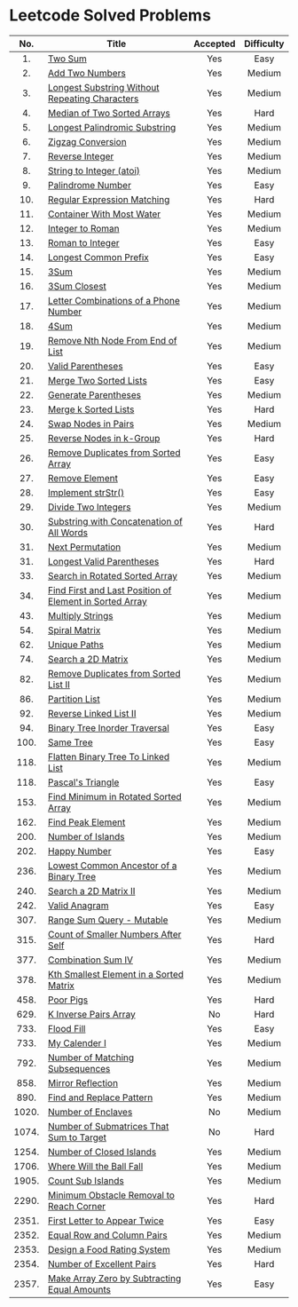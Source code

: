 # Leetcode Solved Problems

|  No.  | Title                                                                                                                                              | Accepted | Difficulty |
| :---: | -------------------------------------------------------------------------------------------------------------------------------------------------- | :------: | :--------: |
|  1.   | [Two Sum](https://leetcode.com/problems/two-sum)                                                                                                   |   Yes    |    Easy    |
|  2.   | [Add Two Numbers](https://leetcode.com/add-two-numbers)                                                                                            |   Yes    |   Medium   |
|  3.   | [Longest Substring Without Repeating Characters](https://leetcode.com/problems/longest-substring-without-repeating-characters/)                    |   Yes    |   Medium   |
|  4.   | [Median of Two Sorted Arrays](https://leetcode.com/problems/median-of-two-sorted-arrays/)                                                          |   Yes    |    Hard    |
|  5.   | [Longest Palindromic Substring](https://leetcode.com/problems/longest-palindromic-substring/)                                                      |   Yes    |   Medium   |
|  6.   | [Zigzag Conversion](https://leetcode.com/problems/zigzag-conversion/)                                                                              |   Yes    |   Medium   |
|  7.   | [Reverse Integer](https://leetcode.com/problems/reverse-integer/)                                                                                  |   Yes    |   Medium   |
|  8.   | [String to Integer (atoi)](https://leetcode.com/problems/string-to-integer-atoi/submissions/)                                                      |   Yes    |   Medium   |
|  9.   | [Palindrome Number](https://leetcode.com/problems/palindrome-number/submissions/)                                                                  |   Yes    |    Easy    |
|  10.  | [Regular Expression Matching](https://leetcode.com/problems/regular-expression-matching/)                                                          |   Yes    |    Hard    |
|  11.  | [Container With Most Water](https://leetcode.com/problems/container-with-most-water/)                                                              |   Yes    |   Medium   |
|  12.  | [Integer to Roman](https://leetcode.com/problems/integer-to-roman/)                                                                                |   Yes    |   Medium   |
|  13.  | [Roman to Integer](https://leetcode.com/problems/roman-to-integer/)                                                                                |   Yes    |    Easy    |
|  14.  | [Longest Common Prefix](https://leetcode.com/problems/longest-common-prefix/submissions/)                                                          |   Yes    |    Easy    |
|  15.  | [3Sum](https://leetcode.com/problems/3sum)                                                                                                         |   Yes    |   Medium   |
|  16.  | [3Sum Closest](https://leetcode.com/problems/3sum-closest/)                                                                                        |   Yes    |   Medium   |
|  17.  | [Letter Combinations of a Phone Number](https://leetcode.com/problems/letter-combinations-of-a-phone-number/)                                      |   Yes    |   Medium   |
|  18.  | [4Sum](https://leetcode.com/problems/4sum)                                                                                                         |   Yes    |   Medium   |
|  19.  | [Remove Nth Node From End of List](https://leetcode.com/problems/remove-nth-node-from-end-of-list/)                                                |   Yes    |   Medium   |
|  20.  | [Valid Parentheses](https://leetcode.com/problems/valid-parentheses/)                                                                              |   Yes    |    Easy    |
|  21.  | [Merge Two Sorted Lists](https://leetcode.com/problems/merge-two-sorted-lists/)                                                                    |   Yes    |    Easy    |
|  22.  | [Generate Parentheses](https://leetcode.com/problems/generate-parentheses/)                                                                        |   Yes    |   Medium   |
|  23.  | [Merge k Sorted Lists](https://leetcode.com/problems/merge-k-sorted-lists/)                                                                        |   Yes    |    Hard    |
|  24.  | [Swap Nodes in Pairs](https://leetcode.com/problems/swap-nodes-in-pairs/)                                                                          |   Yes    |   Medium   |
|  25.  | [Reverse Nodes in k-Group](https://leetcode.com/problems/reverse-nodes-in-k-group/)                                                                |   Yes    |    Hard    |
|  26.  | [Remove Duplicates from Sorted Array](https://leetcode.com/problems/remove-duplicates-from-sorted-array/)                                          |   Yes    |    Easy    |
|  27.  | [Remove Element](https://leetcode.com/problems/remove-element/)                                                                                    |   Yes    |    Easy    |
|  28.  | [Implement strStr()](https://leetcode.com/problems/implement-strstr/)                                                                              |   Yes    |    Easy    |
|  29.  | [Divide Two Integers](https://leetcode.com/problems/divide-two-integers/)                                                                          |   Yes    |   Medium   |
|  30.  | [Substring with Concatenation of All Words](https://leetcode.com/problems/substring-with-concatenation-of-all-words/)                              |   Yes    |    Hard    |
|  31.  | [Next Permutation](https://leetcode.com/problems/next-permutation/)                                                                                |   Yes    |   Medium   |
|  31.  | [Longest Valid Parentheses](https://leetcode.com/problems/longest-valid-parentheses/)                                                              |   Yes    |    Hard    |
|  33.  | [Search in Rotated Sorted Array](https://leetcode.com/problems/search-in-rotated-sorted-array/)                                                    |   Yes    |   Medium   |
|  34.  | [ Find First and Last Position of Element in Sorted Array](https://leetcode.com/problems/find-first-and-last-position-of-element-in-sorted-array/) |   Yes    |   Medium   |
|  43.  | [Multiply Strings](https://leetcode.com/problems/multiply-strings/)                                                                                |   Yes    |   Medium   |
|  54.  | [Spiral Matrix](https://leetcode.com/problems/spiral-matrix/)                                                                                      |   Yes    |   Medium   |
|  62.  | [Unique Paths](https://leetcode.com/problems/unique-paths/)                                                                                        |   Yes    |   Medium   |
|  74.  | [Search a 2D Matrix](https://leetcode.com/problems/search-a-2d-matrix/)                                                                            |   Yes    |   Medium   |
|  82.  | [Remove Duplicates from Sorted List II](https://leetcode.com/problems/partition-list/)                                                             |   Yes    |   Medium   |
|  86.  | [Partition List](https://leetcode.com/problems/partition-list/)                                                                                    |   Yes    |   Medium   |
|  92.  | [Reverse Linked List II](https://leetcode.com/problems/reverse-linked-list-ii)                                                                     |   Yes    |   Medium   |
|  94.  | [Binary Tree Inorder Traversal](https://leetcode.com/problems/binary-tree-inorder-traversal/)                                                      |   Yes    |    Easy    |
| 100.  | [Same Tree](https://leetcode.com/problems/same-tree/)                                                                                              |   Yes    |    Easy    |
| 118.  | [Flatten Binary Tree To Linked List](https://leetcode.com/problems/flatten-binary-tree-to-linked-list/)                                            |   Yes    |   Medium   |
| 118.  | [Pascal's Triangle](https://leetcode.com/problems/pascals-triangle/)                                                                               |   Yes    |    Easy    |
| 153.  | [Find Minimum in Rotated Sorted Array](https://leetcode.com/problems/find-minimum-in-rotated-sorted-array/)                                        |   Yes    |   Medium   |
| 162.  | [Find Peak Element](https://leetcode.com/problems/find-peak-element/)                                                                              |   Yes    |   Medium   |
| 200.  | [Number of Islands](https://leetcode.com/problems/number-of-islands/)                                                                              |   Yes    |   Medium   |
| 202.  | [Happy Number](https://leetcode.com/problems/happy-number/)                                                                                        |   Yes    |    Easy    |
| 236.  | [ Lowest Common Ancestor of a Binary Tree](https://leetcode.com/problems/lowest-common-ancestor-of-a-binary-tree/)                                 |   Yes    |   Medium   |
| 240.  | [Search a 2D Matrix II](https://leetcode.com/problems/search-a-2d-matrix-ii/)                                                                      |   Yes    |   Medium   |
| 242.  | [Valid Anagram](https://leetcode.com/problems/valid-anagram/)                                                                                      |   Yes    |    Easy    |
| 307.  | [Range Sum Query - Mutable](https://leetcode.com/problems/range-sum-query-mutable/)                                                                |   Yes    |   Medium   |
| 315.  | [Count of Smaller Numbers After Self](https://leetcode.com/problems/count-of-smaller-numbers-after-self/)                                          |   Yes    |    Hard    |
| 377.  | [Combination Sum IV](https://leetcode.com/problems/combination-sum-iv/)                                                                            |   Yes    |   Medium   |
| 378.  | [Kth Smallest Element in a Sorted Matrix](https://leetcode.com/problems/kth-smallest-element-in-a-sorted-matrix/)                                  |   Yes    |   Medium   |
| 458.  | [Poor Pigs](https://leetcode.com/problems/poor-pigs/)                                                                                              |   Yes    |    Hard    |
| 629.  | [K Inverse Pairs Array](https://leetcode.com/problems/k-inverse-pairs-array/)                                                                      |    No    |    Hard    |
| 733.  | [Flood Fill](https://leetcode.com/problems/flood-fill/)                                                                                            |   Yes    |    Easy    |
| 733.  | [My Calender I](https://leetcode.com/problems/my-calendar-i/)                                                                                      |   Yes    |   Medium   |
| 792.  | [ Number of Matching Subsequences](https://leetcode.com/problems/number-of-matching-subsequences/)                                                 |   Yes    |   Medium   |
| 858.  | [Mirror Reflection](https://leetcode.com/problems/mirror-reflection/)                                                                              |   Yes    |   Medium   |
| 890.  | [Find and Replace Pattern](https://leetcode.com/problems/find-and-replace-pattern/)                                                                |   Yes    |   Medium   |
| 1020. | [Number of Enclaves](https://leetcode.com/problems/number-of-enclaves/)                                                                            |    No    |   Medium   |
| 1074. | [Number of Submatrices That Sum to Target](https://leetcode.com/problems/number-of-submatrices-that-sum-to-target/)                                |    No    |    Hard    |
| 1254. | [Number of Closed Islands](https://leetcode.com/problems/number-of-closed-islands/)                                                                |   Yes    |   Medium   |
| 1706. | [Where Will the Ball Fall](https://leetcode.com/problems/where-will-the-ball-fall/)                                                                |   Yes    |   Medium   |
| 1905. | [Count Sub Islands](https://leetcode.com/problems/count-sub-islands/)                                                                              |   Yes    |   Medium   |
| 2290. | [Minimum Obstacle Removal to Reach Corner](https://leetcode.com/problems/minimum-obstacle-removal-to-reach-corner/)                                |   Yes    |    Hard    |
| 2351. | [First Letter to Appear Twice](https://leetcode.com/problems/first-letter-to-appear-twice/)                                                        |   Yes    |    Easy    |
| 2352. | [Equal Row and Column Pairs](https://leetcode.com/problems/equal-row-and-column-pairs/)                                                            |   Yes    |   Medium   |
| 2353. | [Design a Food Rating System](https://leetcode.com/problems/design-a-food-rating-system/)                                                          |   Yes    |   Medium   |
| 2354. | [Number of Excellent Pairs](https://leetcode.com/problems/number-of-excellent-pairs/)                                                              |   Yes    |    Hard    |
| 2357. | [Make Array Zero by Subtracting Equal Amounts](https://leetcode.com/problems/make-array-zero-by-subtracting-equal-amounts/)                        |   Yes    |    Easy    |
